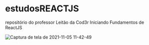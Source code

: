 # estudosREACTJS
repositório do professor Leitão da Cod3r
Iniciando Fundamentos de ReactJS

![Captura de tela de 2021-11-05 11-42-49](https://user-images.githubusercontent.com/5197047/140528871-a7f378d8-df9f-4d9d-9b56-ab01015c0827.png)
